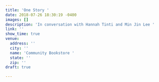 ```yaml
---
title: 'One Story '
date: 2018-07-26 18:30:19 -0400
images: []
description: 'In conversation with Hannah Tinti and Min Jin Lee '
link: ''
show_time: true
venue:
  address: ''
  city: ''
  name: 'Community Bookstore '
  state: ''
  zip: ''
draft: true

---
```

